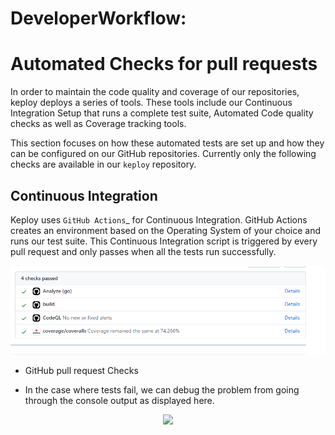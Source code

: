 # DeveloperWorkflow:

Automated Checks for pull requests
==================================

In order to maintain the code quality and coverage of our repositories,
keploy deploys a series of tools. These tools include our
Continuous Integration Setup that runs a complete test suite, Automated
Code quality checks as well as Coverage tracking tools.

This section focuses on how these automated tests are set up and how they can
be configured on our GitHub repositories. Currently only the
following checks are available in our `keploy`
repository.

Continuous Integration
----------------------

Keploy uses `GitHub Actions`_ for Continuous Integration. GitHub
Actions creates an environment based on the Operating System of your
choice and runs our test suite. This Continuous
Integration script is triggered by every pull request and only passes
when all the tests run successfully. 

<p align="center">
    <a href="https://github.com/keploy/template"><img src="https://github.com/Ayush7614/template/blob/main/docs/images/all%20checks.png" />
        </a>
</p>

-  GitHub pull request Checks

-  In the case where tests fail, we can debug the problem from going
   through the console output as displayed here.

<p align="center">
    <a href="https://github.com/keploy/template"><img src="check fails.png" />
        </a>
</p>
